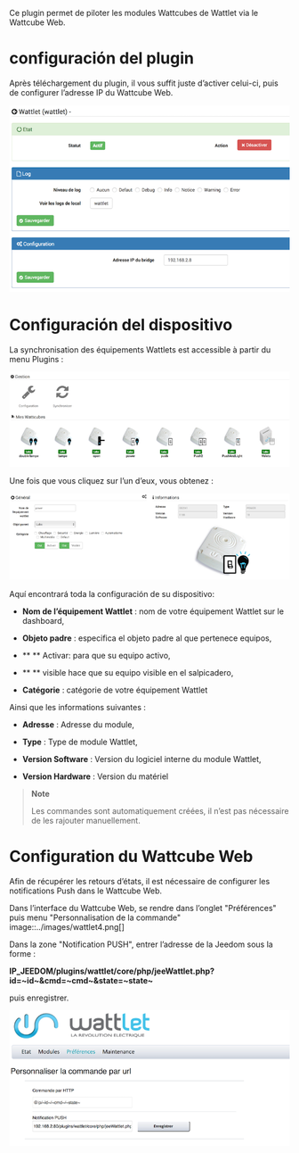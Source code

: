 Ce plugin permet de piloter les modules Wattcubes de Wattlet via le
Wattcube Web.

configuración del plugin
=======================

Après téléchargement du plugin, il vous suffit juste d’activer celui-ci,
puis de configurer l’adresse IP du Wattcube Web.

![wattlet](../images/wattlet.png)

Configuración del dispositivo
=============================

La synchronisation des équipements Wattlets est accessible à partir du
menu Plugins :

![wattlet2](../images/wattlet2.png)

Une fois que vous cliquez sur l’un d’eux, vous obtenez :

![wattlet3](../images/wattlet3.png)

Aquí encontrará toda la configuración de su dispositivo:

-   **Nom de l’équipement Wattlet** : nom de votre équipement Wattlet
    sur le dashboard,

-   **Objeto padre** : especifica el objeto padre al que pertenece
    equipos,

-   ** ** Activar: para que su equipo activo,

-   ** ** visible hace que su equipo visible en el salpicadero,

-   **Catégorie** : catégorie de votre équipement Wattlet

Ainsi que les informations suivantes :

-   **Adresse** : Adresse du module,

-   **Type** : Type de module Wattlet,

-   **Version Software** : Version du logiciel interne du module
    Wattlet,

-   **Version Hardware** : Version du matériel

> **Note**
>
> Les commandes sont automatiquement créées, il n’est pas nécessaire de
> les rajouter manuellement.

Configuration du Wattcube Web 
=============================

Afin de récupérer les retours d’états, il est nécessaire de configurer
les notifications Push dans le Wattcube Web.

Dans l’interface du Wattcube Web, se rendre dans l’onglet "Préférences"
puis menu "Personnalisation de la commande"
image::../images/wattlet4.png\[\]

Dans la zone "Notification PUSH", entrer l’adresse de la Jeedom sous la
forme :

**IP\_JEEDOM/plugins/wattlet/core/php/jeeWattlet.php?id=~id~&cmd=~cmd~&state=~state~**

puis enregistrer.

![wattlet5](../images/wattlet5.png)
